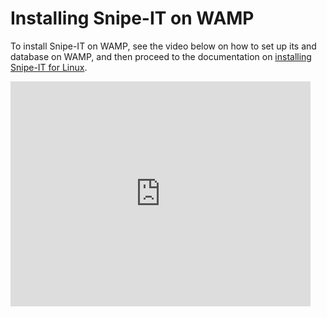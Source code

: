 # Installing Snipe-IT on WAMP


To install Snipe-IT on WAMP, see the video below on how to set up its and database on WAMP, and then proceed to the documentation on <a title="Installing on Linux/OSX" href="http://snipeitapp.com/documentation/installing-on-linuxosx/">installing Snipe-IT for Linux</a>.</p>

<iframe src="https://www.youtube.com/embed/DqEdTWjSnAQ?rel=0" width="480" height="360" frameborder="0" allowfullscreen="allowfullscreen"></iframe>
